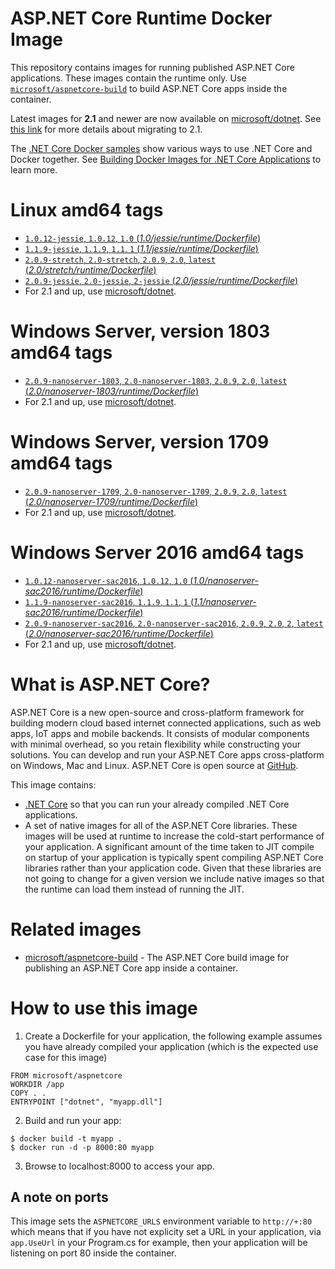
ASP.NET Core Runtime Docker Image
=================================

This repository contains images for running published ASP.NET Core applications. These images contain the runtime only. Use [`microsoft/aspnetcore-build`](https://hub.docker.com/r/microsoft/aspnetcore-build/) to build ASP.NET Core apps inside the container.

Latest images for **2.1** and newer are now available on [microsoft/dotnet](https://hub.docker.com/r/microsoft/dotnet/). See [this link][migrate] for more details about migrating to 2.1.

[migrate]: https://github.com/aspnet/aspnet-docker/blob/master/2.1

The [.NET Core Docker samples](https://github.com/dotnet/dotnet-docker/blob/master/samples/README.md) show various ways to use .NET Core and Docker together. See [Building Docker Images for .NET Core Applications](https://docs.microsoft.com/dotnet/core/docker/building-net-docker-images) to learn more.


# Linux amd64 tags

- [`1.0.12-jessie`, `1.0.12`, `1.0` (*1.0/jessie/runtime/Dockerfile*)](https://github.com/aspnet/aspnet-docker/blob/master/1.0/jessie/runtime/Dockerfile)
- [`1.1.9-jessie`, `1.1.9`, `1.1`, `1` (*1.1/jessie/runtime/Dockerfile*)](https://github.com/aspnet/aspnet-docker/blob/master/1.1/jessie/runtime/Dockerfile)
- [`2.0.9-stretch`, `2.0-stretch`, `2.0.9`, `2.0`, `latest` (*2.0/stretch/runtime/Dockerfile*)](https://github.com/aspnet/aspnet-docker/blob/master/2.0/stretch/runtime/Dockerfile)
- [`2.0.9-jessie`, `2.0-jessie`, `2-jessie` (*2.0/jessie/runtime/Dockerfile*)](https://github.com/aspnet/aspnet-docker/blob/master/2.0/jessie/runtime/Dockerfile)
- For 2.1 and up, use [microsoft/dotnet][migrate].

# Windows Server, version 1803 amd64 tags

- [`2.0.9-nanoserver-1803`, `2.0-nanoserver-1803`, `2.0.9`, `2.0`, `latest` (*2.0/nanoserver-1803/runtime/Dockerfile*)](https://github.com/aspnet/aspnet-docker/blob/master/2.0/nanoserver-1803/runtime/Dockerfile)
- For 2.1 and up, use [microsoft/dotnet][migrate].

# Windows Server, version 1709 amd64 tags

- [`2.0.9-nanoserver-1709`, `2.0-nanoserver-1709`, `2.0.9`, `2.0`, `latest` (*2.0/nanoserver-1709/runtime/Dockerfile*)](https://github.com/aspnet/aspnet-docker/blob/master/2.0/nanoserver-1709/runtime/Dockerfile)
- For 2.1 and up, use [microsoft/dotnet][migrate].

# Windows Server 2016 amd64 tags

- [`1.0.12-nanoserver-sac2016`, `1.0.12`, `1.0` (*1.0/nanoserver-sac2016/runtime/Dockerfile*)](https://github.com/aspnet/aspnet-docker/blob/master/1.0/nanoserver-sac2016/runtime/Dockerfile)
- [`1.1.9-nanoserver-sac2016`, `1.1.9`, `1.1`, `1` (*1.1/nanoserver-sac2016/runtime/Dockerfile*)](https://github.com/aspnet/aspnet-docker/blob/master/1.1/nanoserver-sac2016/runtime/Dockerfile)
- [`2.0.9-nanoserver-sac2016`, `2.0-nanoserver-sac2016`, `2.0.9`, `2.0`, `2`, `latest` (*2.0/nanoserver-sac2016/runtime/Dockerfile*)](https://github.com/aspnet/aspnet-docker/blob/master/2.0/nanoserver-sac2016/runtime/Dockerfile)
- For 2.1 and up, use [microsoft/dotnet][migrate].

# What is ASP.NET Core?

ASP.NET Core is a new open-source and cross-platform framework for building modern cloud based internet connected applications, such as web apps, IoT apps and mobile backends. It consists of modular components with minimal overhead, so you retain flexibility while constructing your solutions. You can develop and run your ASP.NET Core apps cross-platform on Windows, Mac and Linux. ASP.NET Core is open source at [GitHub](https://github.com/aspnet).

This image contains:

- [.NET Core](https://www.microsoft.com/net/core) so that you can run your already compiled .NET Core applications.
- A set of native images for all of the ASP.NET Core libraries. These images will be used at runtime to increase
  the cold-start performance of your application. A significant amount of the time taken to JIT compile on startup of
  your application is typically spent compiling ASP.NET Core libraries rather than your application code. Given that
  these libraries are not going to change for a given version we include native images so that the runtime can load them
  instead of running the JIT.

# Related images

* [microsoft/aspnetcore-build](https://hub.docker.com/r/microsoft/aspnetcore-build/) - The ASP.NET Core build image for publishing an ASP.NET Core app inside a container.

# How to use this image

1. Create a Dockerfile for your application, the following example assumes you have already compiled your application (which is the expected use case for this image)

  ```
  FROM microsoft/aspnetcore
  WORKDIR /app
  COPY . .
  ENTRYPOINT ["dotnet", "myapp.dll"]
  ```

2. Build and run your app:

  ```
  $ docker build -t myapp .
  $ docker run -d -p 8000:80 myapp
  ```

3. Browse to localhost:8000 to access your app.

## A note on ports

  This image sets the `ASPNETCORE_URLS` environment variable to `http://+:80` which means that if you have not explicity
  set a URL in your application, via `app.UseUrl` in your Program.cs for example, then your application will be listening
  on port 80 inside the container.
